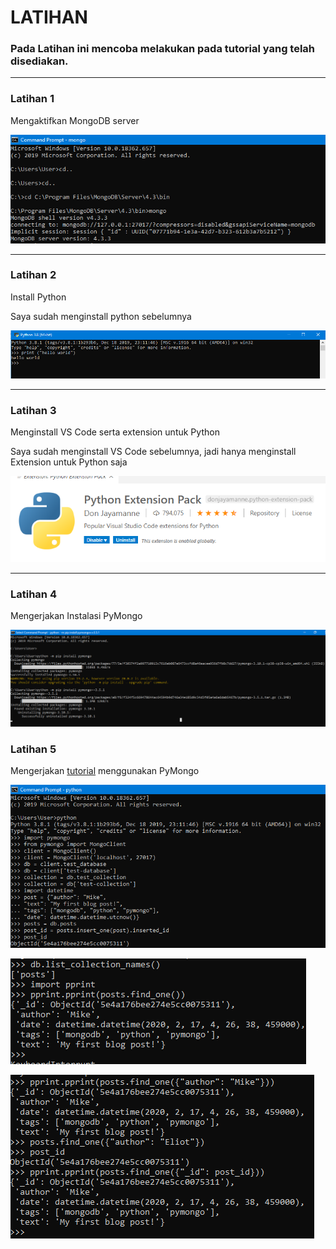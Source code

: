 # LATIHAN

### Pada Latihan ini mencoba melakukan pada tutorial yang telah disediakan.
---

### Latihan 1

Mengaktifkan MongoDB server

![Gambar](Lat1.png)

---

### Latihan 2

Install Python

Saya sudah menginstall python sebelumnya

![Gambar](Lat1_2.png)

---

### Latihan 3

Menginstall VS Code serta extension untuk Python

Saya sudah menginstall VS Code sebelumnya, jadi hanya menginstall Extension untuk Python saja

![Gambar](Latihan1_3.png)

---

### Latihan 4

Mengerjakan Instalasi PyMongo

![Gambar](Latihan1_4.png)

### Latihan 5

Mengerjakan [tutorial](https://api.mongodb.com/python/current/tutorial.html) menggunakan PyMongo

![Gambar](Latihan1_5_1.png)

![Gambar](Latihan1_5_2.png)

![Gambar](Latihan1_5_3.png)